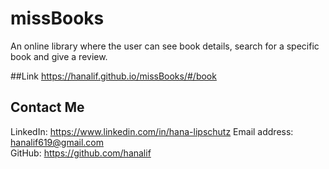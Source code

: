 # missBooks
An online library where the user can see book details, search for a specific book and give a review.  

##Link
https://hanalif.github.io/missBooks/#/book

## Contact Me
LinkedIn: https://www.linkedin.com/in/hana-lipschutz
Email address:   hanalif619@gmail.com 	
GitHub: https://github.com/hanalif
